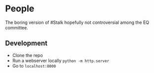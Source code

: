People
======
The boring version of #Stalk hopefully not controversial among the EQ committee.

Development
-----------
- Clone the repo
- Run a webserver locally `python -m http.server`
- Go to `localhost:8000`




